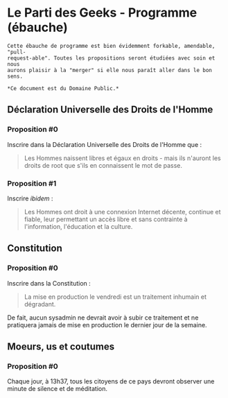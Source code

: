 # Le Parti des Geeks - Programme (ébauche)

    Cette ébauche de programme est bien évidemment forkable, amendable, "pull-
    request-able". Toutes les propositions seront étudiées avec soin et nous
    aurons plaisir à la "merger" si elle nous paraît aller dans le bon sens.

    *Ce document est du Domaine Public.*

## Déclaration Universelle des Droits de l'Homme

### Proposition #0

Inscrire dans la Déclaration Universelle des Droits de l'Homme que :

> Les Hommes naissent libres et égaux en droits - mais ils n'auront les
> droits de root que s'ils en connaissent le mot de passe.

### Proposition #1

Inscrire *ibidem* :

> Les Hommes ont droit à une connexion Internet décente, continue et fiable,
> leur permettant un accès libre et sans contrainte à l'information, l'éducation
> et la culture.

## Constitution

### Proposition #0

Inscrire dans la Constitution :

> La mise en production le vendredi est un traitement inhumain et dégradant. 

De fait, aucun sysadmin ne devrait avoir à subir ce traitement et ne pratiquera
jamais de mise en production le dernier jour de la semaine.

## Moeurs, us et coutumes

### Proposition #0

Chaque jour, à 13h37, tous les citoyens de ce pays devront observer une minute
de silence et de méditation.
